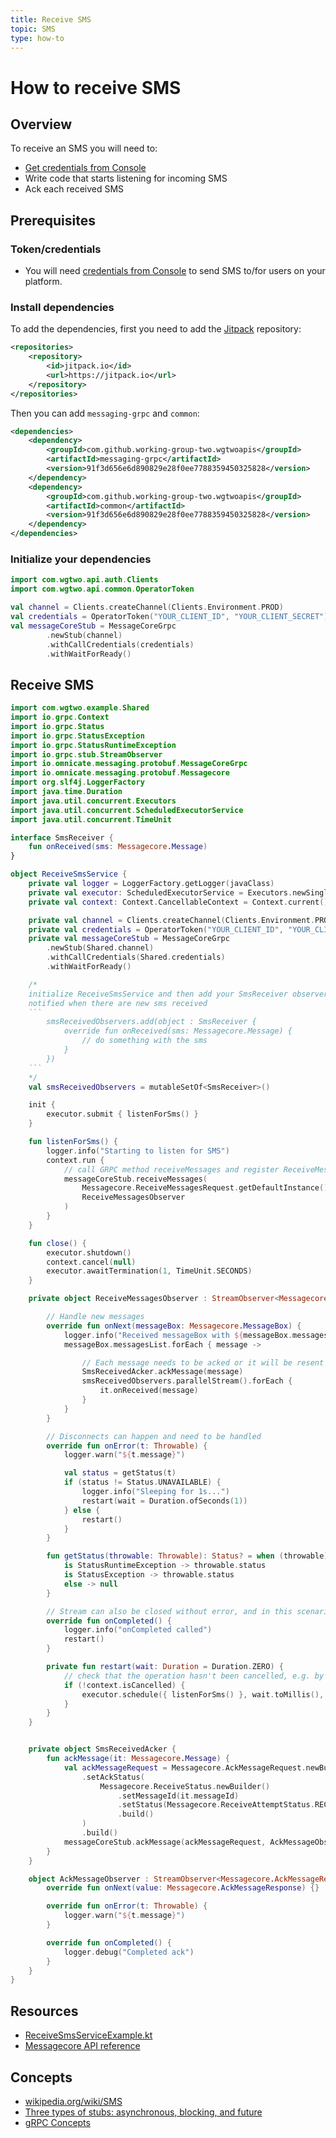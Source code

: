 ```yaml
---
title: Receive SMS
topic: SMS
type: how-to
---
```


# How to receive SMS

## Overview

To receive an SMS you will need to:
* [Get credentials from Console](https://console.wgtwo.com/api-keys-redirect)
* Write code that starts listening for incoming SMS
* Ack each received SMS

## Prerequisites

### Token/credentials
* You will need [credentials from Console](https://console.wgtwo.com/api-keys-redirect) to send SMS to/for users on your platform.

### Install dependencies

To add the dependencies, first you need to add the [Jitpack](https://jitpack.io) repository:
```xml
<repositories>
    <repository>
        <id>jitpack.io</id>
        <url>https://jitpack.io</url>
    </repository>
</repositories>
```

Then you can add `messaging-grpc` and `common`:

```xml
<dependencies>
    <dependency>
        <groupId>com.github.working-group-two.wgtwoapis</groupId>
        <artifactId>messaging-grpc</artifactId>
        <version>91f3d656e6d890829e28f0ee7788359450325828</version>
    </dependency>
    <dependency>
        <groupId>com.github.working-group-two.wgtwoapis</groupId>
        <artifactId>common</artifactId>
        <version>91f3d656e6d890829e28f0ee7788359450325828</version>
    </dependency>
</dependencies>
```

### Initialize your dependencies
```kotlin
import com.wgtwo.api.auth.Clients
import com.wgtwo.api.common.OperatorToken

val channel = Clients.createChannel(Clients.Environment.PROD)
val credentials = OperatorToken("YOUR_CLIENT_ID", "YOUR_CLIENT_SECRET")
val messageCoreStub = MessageCoreGrpc
        .newStub(channel)
        .withCallCredentials(credentials)
        .withWaitForReady()
```

## Receive SMS
```kotlin
import com.wgtwo.example.Shared
import io.grpc.Context
import io.grpc.Status
import io.grpc.StatusException
import io.grpc.StatusRuntimeException
import io.grpc.stub.StreamObserver
import io.omnicate.messaging.protobuf.MessageCoreGrpc
import io.omnicate.messaging.protobuf.Messagecore
import org.slf4j.LoggerFactory
import java.time.Duration
import java.util.concurrent.Executors
import java.util.concurrent.ScheduledExecutorService
import java.util.concurrent.TimeUnit

interface SmsReceiver {
    fun onReceived(sms: Messagecore.Message)
}

object ReceiveSmsService {
    private val logger = LoggerFactory.getLogger(javaClass)
    private val executor: ScheduledExecutorService = Executors.newSingleThreadScheduledExecutor()
    private val context: Context.CancellableContext = Context.current().withCancellation()

    private val channel = Clients.createChannel(Clients.Environment.PROD)
    private val credentials = OperatorToken("YOUR_CLIENT_ID", "YOUR_CLIENT_SECRET")
    private val messageCoreStub = MessageCoreGrpc
        .newStub(Shared.channel)
        .withCallCredentials(Shared.credentials)
        .withWaitForReady()

    /*
    initialize ReceiveSmsService and then add your SmsReceiver observer to this set to be
    notified when there are new sms received
    ```
        smsReceivedObservers.add(object : SmsReceiver {
            override fun onReceived(sms: Messagecore.Message) {
                // do something with the sms
            }
        })
    ```
    */
    val smsReceivedObservers = mutableSetOf<SmsReceiver>()

    init {
        executor.submit { listenForSms() }
    }

    fun listenForSms() {
        logger.info("Starting to listen for SMS")
        context.run {
            // call GRPC method receiveMessages and register ReceiveMessagesObserver
            messageCoreStub.receiveMessages(
                Messagecore.ReceiveMessagesRequest.getDefaultInstance(),
                ReceiveMessagesObserver
            )
        }
    }

    fun close() {
        executor.shutdown()
        context.cancel(null)
        executor.awaitTermination(1, TimeUnit.SECONDS)
    }

    private object ReceiveMessagesObserver : StreamObserver<Messagecore.MessageBox> {

        // Handle new messages
        override fun onNext(messageBox: Messagecore.MessageBox) {
            logger.info("Received messageBox with ${messageBox.messagesList.size} messages")
            messageBox.messagesList.forEach { message ->

                // Each message needs to be acked or it will be resent
                SmsReceivedAcker.ackMessage(message)
                smsReceivedObservers.parallelStream().forEach {
                    it.onReceived(message)
                }
            }
        }

        // Disconnects can happen and need to be handled
        override fun onError(t: Throwable) {
            logger.warn("${t.message}")

            val status = getStatus(t)
            if (status != Status.UNAVAILABLE) {
                logger.info("Sleeping for 1s...")
                restart(wait = Duration.ofSeconds(1))
            } else {
                restart()
            }
        }

        fun getStatus(throwable: Throwable): Status? = when (throwable) {
            is StatusRuntimeException -> throwable.status
            is StatusException -> throwable.status
            else -> null
        }

        // Stream can also be closed without error, and in this scenario you should also reconnect
        override fun onCompleted() {
            logger.info("onCompleted called")
            restart()
        }

        private fun restart(wait: Duration = Duration.ZERO) {
            // check that the operation hasn't been cancelled, e.g. by the server shutting down
            if (!context.isCancelled) {
                executor.schedule({ listenForSms() }, wait.toMillis(), TimeUnit.MILLISECONDS)
            }
        }
    }


    private object SmsReceivedAcker {
        fun ackMessage(it: Messagecore.Message) {
            val ackMessageRequest = Messagecore.AckMessageRequest.newBuilder()
                .setAckStatus(
                    Messagecore.ReceiveStatus.newBuilder()
                        .setMessageId(it.messageId)
                        .setStatus(Messagecore.ReceiveAttemptStatus.RECEIVE_OK)
                        .build()
                )
                .build()
            messageCoreStub.ackMessage(ackMessageRequest, AckMessageObserver)
        }
    }

    object AckMessageObserver : StreamObserver<Messagecore.AckMessageResponse> {
        override fun onNext(value: Messagecore.AckMessageResponse) {}

        override fun onError(t: Throwable) {
            logger.warn("${t.message}")
        }

        override fun onCompleted() {
            logger.debug("Completed ack")
        }
    }
}
```

## Resources
* [ReceiveSmsServiceExample.kt](https://github.com/working-group-two/wgtwo-kotlin-code-snippets/blob/master/src/main/kotlin/com/wgtwo/example/receivesms/ReceiveSmsServiceExample.kt)
* [Messagecore API reference](https://github.com/working-group-two/wgtwoapis/blob/master/wgtwo/messaging/messagecore.proto)

## Concepts
* [wikipedia.org/wiki/SMS](https://en.wikipedia.org/wiki/SMS)
* [Three types of stubs: asynchronous, blocking, and future](https://grpc.io/docs/reference/java/generated-code/)
* [gRPC Concepts](https://grpc.io/docs/guides/concepts/)
